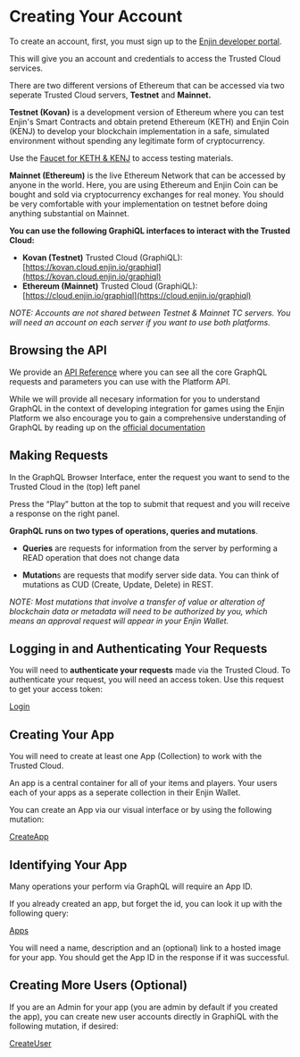 # Creating Your Account

To create an account, first, you must sign up to the [Enjin developer portal](https://kovan.cloud.enjin.io/signup). 

This will give you an account and credentials to access the Trusted Cloud services.

There are two different versions of Ethereum that can be accessed via two seperate Trusted Cloud servers, **Testnet** and **Mainnet.** 

**Testnet (Kovan)** is a development version of Ethereum where you can test Enjin's Smart Contracts and obtain pretend Ethereum (KETH) and Enjin Coin (KENJ) to develop your blockchain implementation in a safe, simulated environment without spending any legitimate form of cryptocurrency.

Use the [Faucet for KETH & KENJ](https://kovan.faucet.enjin.io/) to access testing materials.

**Mainnet (Ethereum)** is the live Ethereum Network that can be accessed by anyone in the world. Here, you are using Ethereum and Enjin Coin can be bought and sold via cryptocurrency exchanges for real money. You should be very comfortable with your implementation on testnet before doing anything substantial on Mainnet.

**You can use the following GraphiQL interfaces to interact with the Trusted Cloud:**

* **Kovan (Testnet)** Trusted Cloud (GraphiQL): [https://kovan.cloud.enjin.io/graphiql](https://kovan.cloud.enjin.io/graphiql)
* **Ethereum (Mainnet)** Trusted Cloud (GraphiQL): [https://cloud.enjin.io/graphiql](https://cloud.enjin.io/graphiql)

_NOTE: Accounts are not shared between Testnet & Mainnet TC servers. You will need an account on each server if you want to use both platforms._

## Browsing the API 
We provide an [API Reference](/api-docs) where you can see all the core GraphQL requests and parameters you can use with the Platform API.

While we will provide all necesary information for you to understand GraphQL in the context of developing integration for games using the Enjin Platform we also encourage you to gain a comprehensive understanding of GraphQL by reading up on the [official documentation](https://graphql.org/learn/queries/) 

## Making Requests
In the GraphQL Browser Interface, enter the request you want to send to the Trusted Cloud in the (top) left panel

Press the “Play” button at the top to submit that request and you will receive a response on the right panel.

**GraphQL runs on two types of operations, queries and mutations**.

* **Queries** are requests for information from the server by performing a READ operation that does not change data

* **Mutation**s are requests that modify server side data. You can think of mutations as CUD (Create, Update, Delete) in REST.

_NOTE: Most mutations that involve a transfer of value or alteration of blockchain data or metadata will need to be authorized by you, which means an approval request will appear in your Enjin Wallet._

## Logging in and Authenticating Your Requests
You will need to **authenticate your requests** made via the Trusted Cloud. To authenticate your request, you will need an access token. Use this request to get your access token:

[Login](../examples/Login.gql)

## Creating Your App
You will need to create at least one App (Collection) to work with the Trusted Cloud. 

An app is a central container for all of your items and players. Your users each of your apps as a seperate collection in their Enjin Wallet. 

You can create an App via our visual interface or by using the following mutation: 

[CreateApp](../examples/CreateApp.gql)

## Identifying Your App
Many operations your perform via GraphQL will require an App ID. 

If you already created an app, but forget the id, you can look it up with the following query:

[Apps](../examples/Apps.gql)


You will need a name, description and an (optional) link to a hosted image for your app. You should get the App ID in the response if it was successful.

## Creating More Users (Optional)

  If you are an Admin for your app (you are admin by default if you created the app), you can create new user accounts directly in GraphiQL with the following mutation, if desired:

[CreateUser](../examples/CreateUser.gql)
